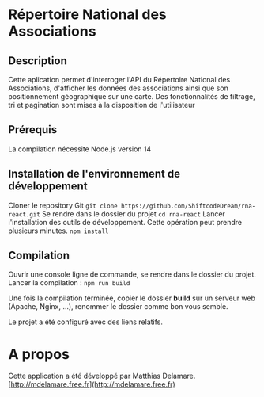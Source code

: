 # Répertoire National des Associations

## Description
Cette aplication permet d'interroger l'API du Répertoire National des Associations,
d'afficher les données des associations ainsi que son positionnement géographique
sur une carte.
Des fonctionnalités de filtrage, tri et pagination sont mises à la disposition de l'utilisateur

## Prérequis
La compilation nécessite Node.js version 14

## Installation de l'environnement de développement
Cloner le repository Git
`git clone https://github.com/ShiftcodeDream/rna-react.git`
Se rendre dans le dossier du projet
`cd rna-react`
Lancer l'installation des outils de développement. Cette opération peut prendre plusieurs minutes.
`npm install`

## Compilation
Ouvrir une console ligne de commande, se rendre dans le dossier du projet.
Lancer la compilation :
`npm run build`

Une fois la compilation terminée, copier le dossier **build** sur un serveur web (Apache, Nginx, ...),
renommer le dossier comme bon vous semble.

Le projet a été configuré avec des liens relatifs.

# A propos
Cette application a été développé par Matthias Delamare.
[http://mdelamare.free.fr](http://mdelamare.free.fr)

